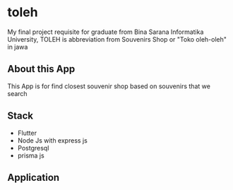 # toleh

My final project requisite for graduate from Bina Sarana Informatika University, TOLEH is abbreviation from Souvenirs Shop or "Toko oleh-oleh" in jawa

## About this App

This App is for find closest souvenir shop based on souvenirs that we search

## Stack
* Flutter
* Node Js with express js
* Postgresql
* prisma js

## Application

